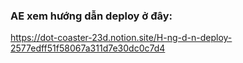 ### AE xem hướng dẫn deploy ở đây:
https://dot-coaster-23d.notion.site/H-ng-d-n-deploy-2577edff51f58067a311d7e30dc0c7d4
